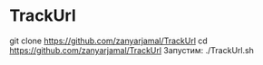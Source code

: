 # TrackUrl
git clone https://github.com/zanyarjamal/TrackUrl
cd https://github.com/zanyarjamal/TrackUrl 
Запустим:  ./TrackUrl.sh
